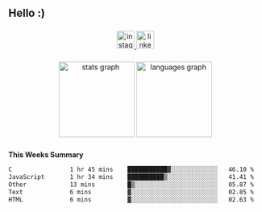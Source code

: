 <h2 align="left">Hello :)</h2>

###

<div align="center">
  <a href="https://www.instagram.com/sebi.klaus/" target="_blank">
    <img src="https://img.shields.io/static/v1?message=Instagram&logo=instagram&label=&color=E4405F&logoColor=white&labelColor=&style=for-the-badge" height="35" alt="instagram logo"  />
  </a>
  <a href="https://www.linkedin.com/in/sebastian-klaus-3aa64720b/" target="_blank">
    <img src="https://img.shields.io/static/v1?message=LinkedIn&logo=linkedin&label=&color=0077B5&logoColor=white&labelColor=&style=for-the-badge" height="35" alt="linkedin logo"  />
  </a>
</div>

###

<div align="center">
  <img src="https://github-readme-stats.vercel.app/api?username=IYourSunshineI&hide_title=false&hide_rank=false&show_icons=true&include_all_commits=true&count_private=true&disable_animations=false&theme=dracula&locale=en&hide_border=false&order=1" height="150" alt="stats graph"  />
  <img src="https://github-readme-stats.vercel.app/api/top-langs?username=IYourSunshineI&locale=en&hide_title=false&layout=compact&card_width=320&langs_count=5&theme=dracula&hide_border=false&order=2" height="150" alt="languages graph"  />
</div>

###

**This Weeks Summary**
<!--START_SECTION:waka-->

```txt
C                1 hr 45 mins    ███████████▓░░░░░░░░░░░░░   46.10 %
JavaScript       1 hr 34 mins    ██████████▒░░░░░░░░░░░░░░   41.41 %
Other            13 mins         █▒░░░░░░░░░░░░░░░░░░░░░░░   05.87 %
Text             6 mins          ▓░░░░░░░░░░░░░░░░░░░░░░░░   02.85 %
HTML             6 mins          ▓░░░░░░░░░░░░░░░░░░░░░░░░   02.63 %
```

<!--END_SECTION:waka-->

